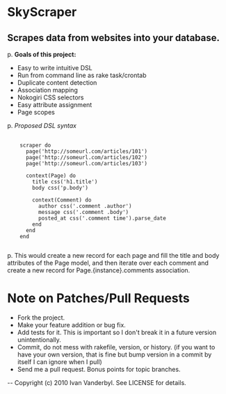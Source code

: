 SkyScraper
==========

Scrapes data from websites into your database.
--

p. **Goals of this project:**

* Easy to write intuitive DSL
* Run from command line as rake task/crontab
* Duplicate content detection
* Association mapping
* Nokogiri CSS selectors
* Easy attribute assignment
* Page scopes

p. *Proposed DSL syntax*

<pre>
  <code>
    scraper do
      page('http://someurl.com/articles/101')
      page('http://someurl.com/articles/102')
      page('http://someurl.com/articles/103')

      context(Page) do
        title css('h1.title')
        body css('p.body')
        
        context(Comment) do
          author css('.comment .author')
          message css('.comment .body')
          posted_at css('.comment time').parse_date
        end
      end
    end
  </code>
</pre>

p. This would create a new record for each page and fill the title and body attributes of the Page model, and then iterate over each comment and create a new record for Page.{instance}.comments association.

Note on Patches/Pull Requests
===
 
* Fork the project.
* Make your feature addition or bug fix.
* Add tests for it. This is important so I don't break it in a
  future version unintentionally.
* Commit, do not mess with rakefile, version, or history.
  (if you want to have your own version, that is fine but bump version in a commit by itself I can ignore when I pull)
* Send me a pull request. Bonus points for topic branches.

--
Copyright (c) 2010 Ivan Vanderbyl. See LICENSE for details.
